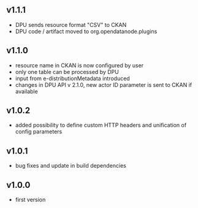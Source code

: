 v1.1.1
---
* DPU sends resource format "CSV" to CKAN
* DPU code / artifact moved to org.opendatanode.plugins

v1.1.0
---
* resource name in CKAN is now configured by user
* only one table can be processed by DPU
* input from e-distributionMetadata introduced
* changes in DPU API v 2.1.0, new actor ID parameter is sent to CKAN if available

v1.0.2
---
* added possibility to define custom HTTP headers and unification of config parameters

v1.0.1
---
* bug fixes and update in build dependencies

v1.0.0
---
* first version
